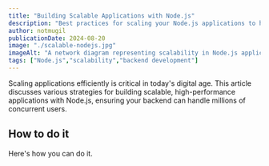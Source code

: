 ```yaml
---
title: "Building Scalable Applications with Node.js"
description: "Best practices for scaling your Node.js applications to handle millions of users."
author: notmugil
publicationDate: 2024-08-20
image: "./scalable-nodejs.jpg"
imageAlt: "A network diagram representing scalability in Node.js applications"
tags: ["Node.js","scalability","backend development"]
---
```


Scaling applications efficiently is critical in today's digital age. This article discusses various strategies for building scalable, high-performance applications with Node.js, ensuring your backend can handle millions of concurrent users.

## How to do it

Here's how you can do it.
